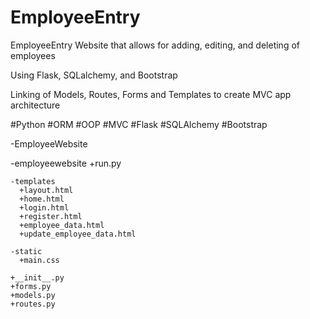 # EmployeeEntry
EmployeeEntry Website that allows for adding, editing, and deleting of employees


Using Flask, SQLalchemy, and Bootstrap

Linking of Models, Routes, Forms and Templates to create MVC app architecture

#Python
#ORM
#OOP
#MVC
#Flask
#SQLAlchemy
#Bootstrap

-EmployeeWebsite

  -employeewebsite
  +run.py
	
    -templates
      +layout.html
      +home.html
      +login.html
      +register.html
      +employee_data.html
      +update_employee_data.html
			
    -static
      +main.css
			
    +__init__.py
    +forms.py
    +models.py
    +routes.py
